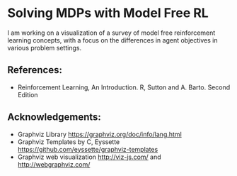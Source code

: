 # Solving MDPs with Model Free RL

I am working on a visualization of a survey of model free reinforcement learning concepts, with a focus on the differences in agent objectives in various problem settings. 



## References:

- Reinforcement Learning, An Introduction. R, Sutton and A. Barto. Second Edition



## Acknowledgements:

- Graphviz Library https://graphviz.org/doc/info/lang.html 
- Graphviz Templates by C, Eyssette https://github.com/eyssette/graphviz-templates
- Graphviz web visualization http://viz-js.com/ and http://webgraphviz.com/
